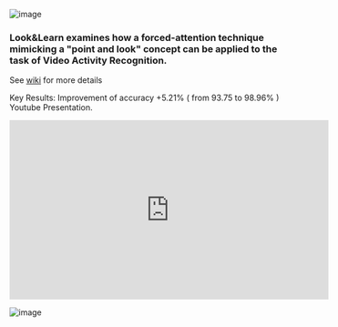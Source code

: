 ![image](https://user-images.githubusercontent.com/11790686/145138172-93e98854-f1d9-4096-86d9-f2463e27cab3.png)



### Look&Learn  examines how a forced-attention technique mimicking a "point and look" concept can be applied to the task of Video Activity Recognition.


See [wiki](https://github.com/grewe/LookLearnTrain/wiki) for more details

Key Results:  Improvement of accuracy +5.21%  ( from 93.75  to 98.96% )
Youtube Presentation.
<iframe width="560" height="315" src="https://www.youtube.com/embed/IAxGQktG1hI" title="YouTube video player" frameborder="0" allow="accelerometer; autoplay; clipboard-write; encrypted-media; gyroscope; picture-in-picture" allowfullscreen></iframe>


![image](https://user-images.githubusercontent.com/11790686/145138556-03744232-84b6-4315-bedd-4027def69b86.png)


